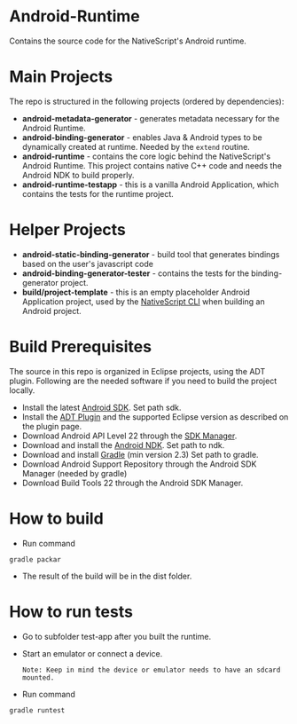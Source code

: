 # Android-Runtime
Contains the source code for the NativeScript's Android runtime.

# Main Projects
The repo is structured in the following projects (ordered by dependencies):

* **android-metadata-generator** - generates metadata necessary for the Android Runtime.
* **android-binding-generator** - enables Java & Android types to be dynamically created at runtime. Needed by the `extend` routine.
* **android-runtime** - contains the core logic behind the NativeScript's Android Runtime. This project contains native C++ code and needs the Android NDK to build properly.
* **android-runtime-testapp** - this is a vanilla Android Application, which contains the tests for the runtime project.

# Helper Projects

* **android-static-binding-generator** - build tool that generates bindings based on the user's javascript code
* **android-binding-generator-tester** - contains the tests for the binding-generator project.
* **build/project-template** - this is an empty placeholder Android Application project, used by the [NativeScript CLI](https://github.com/NativeScript/nativescript-cli) when building an Android project.

# Build Prerequisites
The source in this repo is organized in Eclipse projects, using the ADT plugin. Following are the needed software if you need to build the project locally.

* Install the latest [Android SDK](http://developer.android.com/sdk/index.html#Other). Set path sdk.
* Install the [ADT Plugin](http://developer.android.com/tools/sdk/eclipse-adt.html) and the supported Eclipse version as described on the plugin page.
* Download Android API Level 22 through the [SDK Manager](http://developer.android.com/tools/help/sdk-manager.html).
* Download and install the [Android NDK](https://developer.android.com/tools/sdk/ndk/index.html). Set path to ndk.
* Download and install [Gradle](https://gradle.org/) (min version 2.3) Set path to gradle.
* Download Android Support Repository through the Android SDK Manager (needed by gradle)
* Download Build Tools 22 through the Android SDK Manager.

# How to build

* Run command 
```Shell
gradle packar
```
* The result of the build will be in the dist folder.

# How to run tests

* Go to subfolder test-app after you built the runtime.
* Start an emulator or connect a device.

  ``Note: Keep in mind the device or emulator needs to have an sdcard mounted.``
* Run command
```Shell
gradle runtest
```
